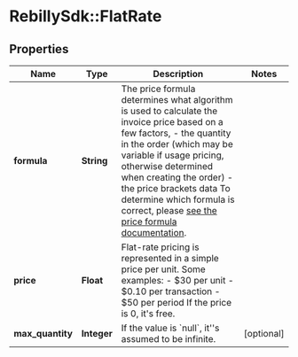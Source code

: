 # RebillySdk::FlatRate

## Properties
Name | Type | Description | Notes
------------ | ------------- | ------------- | -------------
**formula** | **String** | The price formula determines what algorithm is used to calculate the invoice price based on a few factors, - the quantity in the order (which may be variable if usage pricing, otherwise determined when creating the order) - the price brackets data  To determine which formula is correct, please [see the price formula documentation](https://www.rebilly.com/docs/billing/pricing-formulas/).  | 
**price** | **Float** | Flat-rate pricing is represented in a simple price per unit. Some examples:  - $30 per unit - $0.10 per transaction - $50 per period  If the price is 0, it&#x27;s free.  | 
**max_quantity** | **Integer** | If the value is &#x60;null&#x60;, it&#x27;&#x27;s assumed to be infinite. | [optional] 

